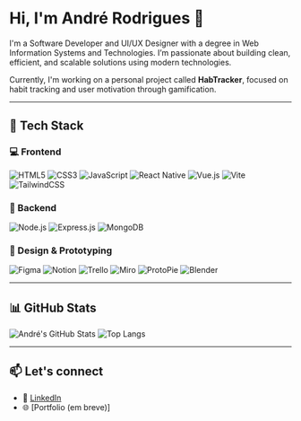 # Hi, I'm André Rodrigues 👋

I'm a Software Developer and UI/UX Designer with a degree in Web Information Systems and Technologies. I’m passionate about building clean, efficient, and scalable solutions using modern technologies.

Currently, I'm working on a personal project called **HabTracker**, focused on habit tracking and user motivation through gamification.


---

## 🚀 Tech Stack

### 💻 Frontend
![HTML5](https://img.shields.io/badge/HTML5-E34F26?style=flat&logo=html5&logoColor=white)
![CSS3](https://img.shields.io/badge/CSS3-1572B6?style=flat&logo=css3&logoColor=white)
![JavaScript](https://img.shields.io/badge/JavaScript-F7DF1E?style=flat&logo=javascript&logoColor=black)
![React Native](https://img.shields.io/badge/React%20Native-20232A?style=flat&logo=react&logoColor=61DAFB)
![Vue.js](https://img.shields.io/badge/Vue.js-35495E?style=flat&logo=vue.js&logoColor=4FC08D)
![Vite](https://img.shields.io/badge/Vite-646CFF?style=flat&logo=vite&logoColor=white)
![TailwindCSS](https://img.shields.io/badge/TailwindCSS-06B6D4?style=flat&logo=tailwindcss&logoColor=white)

### 🧠 Backend
![Node.js](https://img.shields.io/badge/Node.js-339933?style=flat&logo=node.js&logoColor=white)
![Express.js](https://img.shields.io/badge/Express.js-000000?style=flat&logo=express&logoColor=white)
![MongoDB](https://img.shields.io/badge/MongoDB-47A248?style=flat&logo=mongodb&logoColor=white)

### 🎨 Design & Prototyping
![Figma](https://img.shields.io/badge/Figma-F24E1E?style=flat&logo=figma&logoColor=white)
![Notion](https://img.shields.io/badge/Notion-000000?style=flat&logo=notion&logoColor=white)
![Trello](https://img.shields.io/badge/Trello-0052CC?style=flat&logo=trello&logoColor=white)
![Miro](https://img.shields.io/badge/Miro-050038?style=flat&logo=miro&logoColor=white)
![ProtoPie](https://img.shields.io/badge/ProtoPie-1D1D1D?style=flat&logo=protopie&logoColor=white)
![Blender](https://img.shields.io/badge/Blender-F5792A?style=flat&logo=blender&logoColor=white)

---

## 📊 GitHub Stats

![André's GitHub Stats](https://github-readme-stats.vercel.app/api?username=AndreRodrigues884&show_icons=true&theme=radical&count_private=true)
![Top Langs](https://github-readme-stats.vercel.app/api/top-langs/?username=AndreRodrigues884&layout=compact&theme=radical)

---

## 📫 Let's connect

- 💼 [LinkedIn](https://www.linkedin.com/in/andr%C3%A9-rodrigues-2b526a285/)
- 🌐 [Portfolio (em breve)]

